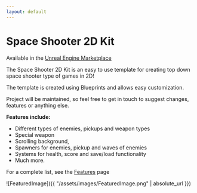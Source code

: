 ```yaml
---
layout: default
---
```


# Space Shooter 2D Kit

Available in the [Unreal Engine Marketplace](https://www.unrealengine.com/marketplace/space-shooter-2d-kit)

The Space Shooter 2D Kit is an easy to use template for creating top down space shooter type of games in 2D!
 
The template is created using Blueprints and allows easy customization.
 
Project will be maintained, so feel free to get in touch to suggest changes, features or anything else.

__Features include:__ 

- Different types of enemies, pickups and weapon types  
- Special weapon
- Scrolling background,  
- Spawners for enemies, pickup and waves of enemies  
- Systems for health, score and save/load functionality  
- Much more.

For a complete list, see the [Features](https://gracesgames.github.io/SpaceShooter2DKit/features/) page

![FeaturedImage]({{ "/assets/images/FeaturedImage.png" | absolute_url }})